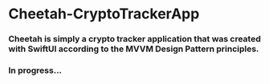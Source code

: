 # Cheetah-CryptoTrackerApp

### Cheetah is simply a crypto tracker application that was created with SwiftUI according to the MVVM Design Pattern principles.

### In progress...
